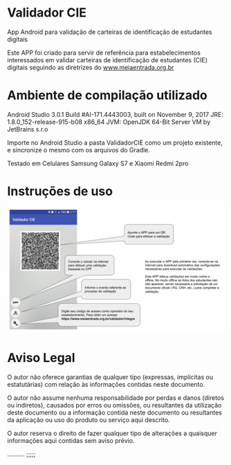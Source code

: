 # Validador CIE
App Android para validação de carteiras de identificação de estudantes digitais

Este APP foi criado para servir de referência para estabelecimentos interessados em validar carteiras de identificação de estudantes (CIE) digitais seguindo as diretrizes do www.meiaentrada.org.br

# Ambiente de compilação utilizado
Android Studio 3.0.1
Build #AI-171.4443003, built on November 9, 2017
JRE: 1.8.0_152-release-915-b08 x86_64
JVM: OpenJDK 64-Bit Server VM by JetBrains s.r.o

Importe no Android Studio a pasta ValidadorCIE como um projeto existente, e sincronize o mesmo com os arquivos do Gradle.

Testado em Celulares Samsung Galaxy S7 e Xiaomi Redmi 2pro

# Instruções de uso

![alt text](instrucoes_cie.png) 

# Aviso Legal

O autor não oferece garantias de qualquer tipo (expressas, implícitas ou estatutárias) com relação às informações contidas neste documento. 

O autor não assume nenhuma responsabilidade por perdas e danos (diretos ou indiretos), causados por erros ou omissões, ou resultantes da utilização deste documento ou a informação contida neste documento ou resultantes da aplicação ou uso do produto ou serviço aqui descrito. 

O autor reserva o direito de fazer qualquer tipo de alterações a quaisquer informações aqui contidas sem aviso prévio.




..........
;;;;;
